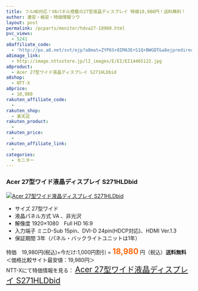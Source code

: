 ```yaml
---
title: フルHD対応！VAパネル搭載の27型液晶ディスプレイ 特価18,980円！送料無料！
author: 激安・格安・特価情報ツウ
layout: post
permalink: /pcparts/monitor/hdva27-18980.html
pvc_views:
  - 5241
a8affiliate_code:
  - 'http://px.a8.net/svt/ejp?a8mat=ZYP6S+8IMA3E+S1Q+BWGDT&a8ejpredirect=http://nttxstore.jp/_II_EI14465122'
a8image_link:
  - http://image.nttxstore.jp/l2_images/E/EI/EI14465122.jpg
a8product:
  - Acer 27型ワイド液晶ディスプレイ S271HLDbid
a8shop:
  - NTT-X
a8price:
  - 18,980
rakuten_affiliate_code:
  - 
rakuten_shop:
  - 楽天店
rakuten_product:
  - 
rakuten_price:
  - 
rakuten_affiliate_link:
  - 
categories:
  - モニター
---
```

### Acer 27型ワイド液晶ディスプレイ S271HLDbid

<div class="img-bg2 img_L">
  <a title="Acer 27型ワイド液晶ディスプレイ S271HLDbid" href="http://px.a8.net/svt/ejp?a8mat=ZYP6S+8IMA3E+S1Q+BWGDT&a8ejpredirect=http://nttxstore.jp/_II_EI14465122" target="_blank"><img src="http://i0.wp.com/image.nttxstore.jp/l2_images/E/EI/EI14465122.jpg?resize=120%2C120" border="0" alt="Acer 27型ワイド液晶ディスプレイ S271HLDbid" style="border: 0pt none;" data-recalc-dims="1" /></a>
</div>

<!--more-->

  * サイズ 27型ワイド
  * 液晶パネル方式 VA 、非光沢
  * 解像度 1920×1080　Full HD 16:9
  * 入力端子 ミニD-Sub 15pin、DVI-D 24pin(HDCP対応)、HDMI Ver.1.3
  * 保証期間 3年（パネル・バックライトユニットは1年）

特価　19,980円(税込)+今だけ:1,000円割引 = <span style="color: #ff6600; font-size: 150%;"><strong>18,980</strong></span> 円（税込）**送料無料** ＜価格比較サイト最安値：19,980円＞  
NTT-Xにて特価情報を見る： <span style="font-size: 150%;"><a href="http://px.a8.net/svt/ejp?a8mat=ZYP6S+8IMA3E+S1Q+BWGDT&a8ejpredirect=http://nttxstore.jp/_II_EI14465122" target="_blank">Acer 27型ワイド液晶ディスプレイ S271HLDbid</a></span>
